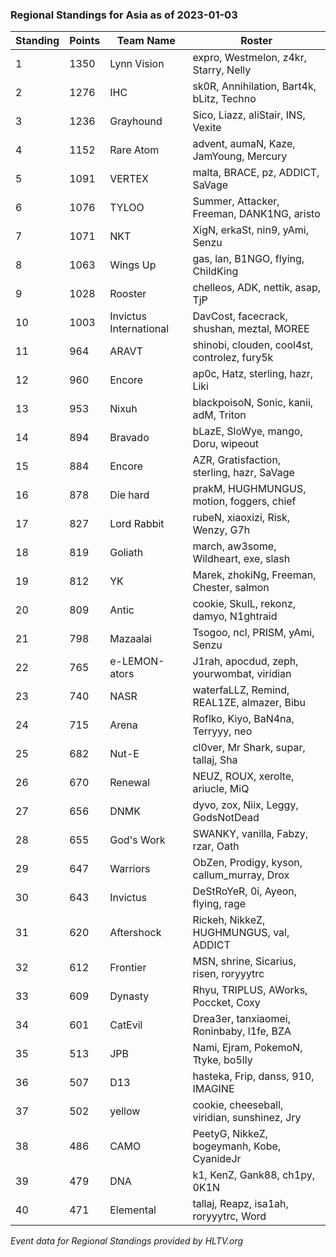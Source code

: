 ### Regional Standings for Asia as of 2023-01-03

|Standing|Points|Team Name|Roster|
|-|-|-|-|
|   1 | 1350 | Lynn Vision            | expro, Westmelon, z4kr, Starry, Nelly       |
|   2 | 1276 | IHC                    | sk0R, Annihilation, Bart4k, bLitz, Techno   |
|   3 | 1236 | Grayhound              | Sico, Liazz, aliStair, INS, Vexite          |
|   4 | 1152 | Rare Atom              | advent, aumaN, Kaze, JamYoung, Mercury      |
|   5 | 1091 | VERTEX                 | malta, BRACE, pz, ADDICT, SaVage            |
|   6 | 1076 | TYLOO                  | Summer, Attacker, Freeman, DANK1NG, aristo  |
|   7 | 1071 | NKT                    | XigN, erkaSt, nin9, yAmi, Senzu             |
|   8 | 1063 | Wings Up               | gas, lan, B1NGO, flying, ChildKing          |
|   9 | 1028 | Rooster                | chelleos, ADK, nettik, asap, TjP            |
|  10 | 1003 | Invictus International | DavCost, facecrack, shushan, meztal, MOREE  |
|  11 |  964 | ARAVT                  | shinobi, clouden, cool4st, controlez, fury5k|
|  12 |  960 | Encore                 | ap0c, Hatz, sterling, hazr, Liki            |
|  13 |  953 | Nixuh                  | blackpoisoN, Sonic, kanii, adM, Triton      |
|  14 |  894 | Bravado                | bLazE, SloWye, mango, Doru, wipeout         |
|  15 |  884 | Encore                 | AZR, Gratisfaction, sterling, hazr, SaVage  |
|  16 |  878 | Die hard               | prakM, HUGHMUNGUS, motion, foggers, chief   |
|  17 |  827 | Lord Rabbit            | rubeN, xiaoxizi, Risk, Wenzy, G7h           |
|  18 |  819 | Goliath                | march, aw3some, Wildheart, exe, slash       |
|  19 |  812 | YK                     | Marek, zhokiNg, Freeman, Chester, salmon    |
|  20 |  809 | Antic                  | cookie, SkulL, rekonz, damyo, N1ghtraid     |
|  21 |  798 | Mazaalai               | Tsogoo, ncl, PRISM, yAmi, Senzu             |
|  22 |  765 | e-LEMON-ators          | J1rah, apocdud, zeph, yourwombat, viridian  |
|  23 |  740 | NASR                   | waterfaLLZ, Remind, REAL1ZE, almazer, Bibu  |
|  24 |  715 | Arena                  | Roflko, Kiyo, BaN4na, Terryyy, neo          |
|  25 |  682 | Nut-E                  | cl0ver, Mr Shark, supar, tallaj, Sha        |
|  26 |  670 | Renewal                | NEUZ, ROUX, xerolte, ariucle, MiQ           |
|  27 |  656 | DNMK                   | dyvo, zox, Niix, Leggy, GodsNotDead         |
|  28 |  655 | God's Work             | SWANKY, vanilla, Fabzy, rzar, Oath          |
|  29 |  647 | Warriors               | ObZen, Prodigy, kyson, callum_murray, Drox  |
|  30 |  643 | Invictus               | DeStRoYeR, 0i, Ayeon, flying, rage          |
|  31 |  620 | Aftershock             | Rickeh, NikkeZ, HUGHMUNGUS, val, ADDICT     |
|  32 |  612 | Frontier               | MSN, shrine, Sicarius, risen, roryyytrc     |
|  33 |  609 | Dynasty                | Rhyu, TRIPLUS, AWorks, Poccket, Coxy        |
|  34 |  601 | CatEvil                | Drea3er, tanxiaomei, Roninbaby, l1fe, BZA   |
|  35 |  513 | JPB                    | Nami, Ejram, PokemoN, Ttyke, bo5lly         |
|  36 |  507 | D13                    | hasteka, Frip, danss, 910, IMAGINE          |
|  37 |  502 | yellow                 | cookie, cheeseball, viridian, sunshinez, Jry|
|  38 |  486 | CAMO                   | PeetyG, NikkeZ, bogeymanh, Kobe, CyanideJr  |
|  39 |  479 | DNA                    | k1, KenZ, Gank88, ch1py, 0K1N               |
|  40 |  471 | Elemental              | tallaj, Reapz, isa1ah, roryyytrc, Word      |

_Event data for Regional Standings provided by HLTV.org_